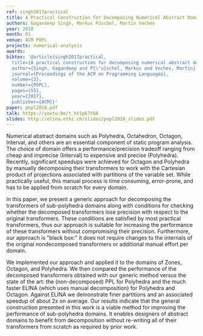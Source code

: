 ```yaml
---
ref: singh2017practical
title: A Practical Construction for Decomposing Numerical Abstract Domains
authors: Gagandeep Singh, Markus Püschel, Martin Vechev
year: 2018
month: 01
venue: ACM POPL
projects: numerical-analysis
awards:
bibtex: '@article{singh2017practical,
  title={A practical construction for decomposing numerical abstract domains},
  author={Singh, Gagandeep and P{\"u}schel, Markus and Vechev, Martin},
  journal={Proceedings of the ACM on Programming Languages},
  volume={2},
  number={POPL},
  pages={55},
  year={2017},
  publisher={ACM}}'
paper: popl2018.pdf
talk: https://youtu.be/t_ht1p67tOA
slides: http://elina.ethz.ch/slides/popl2018_slides.pdf
---
```


Numerical abstract domains such as Polyhedra, Octahedron, Octagon, Interval, and others are an essential component of static program analysis. The choice of domain offers a performance/precision tradeoff ranging from cheap and imprecise (Interval) to expensive and precise (Polyhedra). Recently, significant speedups were achieved for Octagon and Polyhedra by manually decomposing their transformers to work with the Cartesian product of projections associated with partitions of the variable set. While practically useful, this manual process is time consuming, error-prone, and has to be applied from scratch for every domain.

In this paper, we present a generic approach for decomposing the transformers of sub-polyhedra domains along with conditions for checking whether the decomposed transformers lose precision with respect to the original transformers. These conditions are satisfied by most practical transformers, thus our approach is suitable for increasing the performance of these transformers without compromising their precision. Furthermore, our approach is "black box:" it does not require changes to the internals of the original nondecomposed transformers or additional manual effort per domain.

We implemented our approach and applied it to the domains of Zones, Octagon, and Polyhedra. We then compared the performance of the decomposed transformers obtained with our generic method versus the state of the art: the (non-decomposed) PPL for Polyhedra and the much faster ELINA (which uses manual decomposition) for Polyhedra and Octagon. Against ELINA we demonstrate finer partitions and an associated speedup of about 2x on average. Our results indicate that the general construction presented in this work is a viable method for improving the performance of sub-polyhedra domains. It enables designers of abstract domains to benefit from decomposition without re-writing all of their transformers from scratch as required by prior work.
